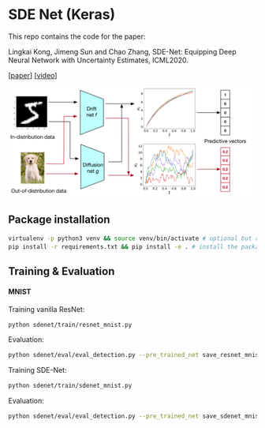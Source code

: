 # SDE Net (Keras)
This repo contains the code for the paper:

Lingkai Kong, Jimeng Sun and Chao Zhang, SDE-Net: Equipping Deep Neural Network with Uncertainty Estimates, ICML2020.

[[paper](https://arxiv.org/abs/2008.10546)] [[video](https://www.youtube.com/watch?v=RylZA4Ioc3M)]

![SDE-Net](figure/illustration.png)

## Package installation

```bash
virtualenv -p python3 venv && source venv/bin/activate # optional but recommended.
pip install -r requirements.txt && pip install -e . # install the package.
```

## Training & Evaluation

#### MNIST

Training vanilla ResNet:

```bash
python sdenet/train/resnet_mnist.py 
```

Evaluation:

```bash
python sdenet/eval/eval_detection.py --pre_trained_net save_resnet_mnist/final_model.h5 --network resnet --dataset mnist --out_dataset svhn
```

Training SDE-Net:

```bash
python sdenet/train/sdenet_mnist.py 
```

Evaluation:

```bash
python sdenet/eval/eval_detection.py --pre_trained_net save_sdenet_mnist/final_model.h5 --network sdenet --dataset mnist --out_dataset svhn
```
